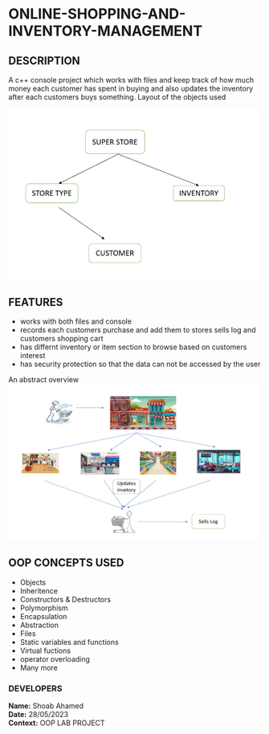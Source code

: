 # ONLINE-SHOPPING-AND-INVENTORY-MANAGEMENT
## DESCRIPTION
A c++ console project which works with files and keep track of how much money each customer has spent in buying
and also updates the inventory after each customers buys something. Layout of the objects used

![Alt text](object_layout.png)

## FEATURES 

* works with both files and console
* records each customers purchase and add them to stores sells log and customers shopping cart
* has differnt inventory or item section to browse based on customers interest
* has security protection so that the data can not be accessed by the user

An abstract overview 
![Alt text](shopping_abstract_overview.png)

## OOP CONCEPTS USED

* Objects
* Inheritence
* Constructors & Destructors
* Polymorphism 
* Encapsulation 
* Abstraction
* Files
* Static variables and functions
* Virtual fuctions
* operator overloading
* Many more 

### DEVELOPERS
****Name:**** Shoab Ahamed <br>
****Date:**** 28/05/2023 <br>
****Context:**** OOP LAB PROJECT
